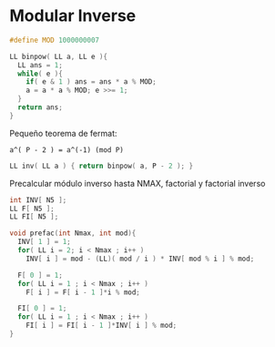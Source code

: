 # Modular Inverse

```c++
#define MOD 1000000007

LL binpow( LL a, LL e ){
  LL ans = 1;
  while( e ){
    if( e & 1 ) ans = ans * a % MOD;
    a = a * a % MOD; e >>= 1;
  }
  return ans;
}
```

Pequeño teorema de fermat:

` a^( P - 2 ) = a^(-1) (mod P) `

```c++
LL inv( LL a ) { return binpow( a, P - 2 ); }
```

Precalcular módulo inverso hasta NMAX, factorial y factorial inverso

```c++
int INV[ N5 ];
LL F[ N5 ];
LL FI[ N5 ];

void prefac(int Nmax, int mod){
  INV[ 1 ] = 1;
  for( LL i = 2; i < Nmax ; i++ )
    INV[ i ] = mod - (LL)( mod / i ) * INV[ mod % i ] % mod;

  F[ 0 ] = 1;
  for( LL i = 1 ; i < Nmax ; i++ )
    F[ i ] = F[ i - 1 ]*i % mod;

  FI[ 0 ] = 1;
  for( LL i = 1 ; i < Nmax ; i++ )
    FI[ i ] = FI[ i - 1 ]*INV[ i ] % mod;
}
```
